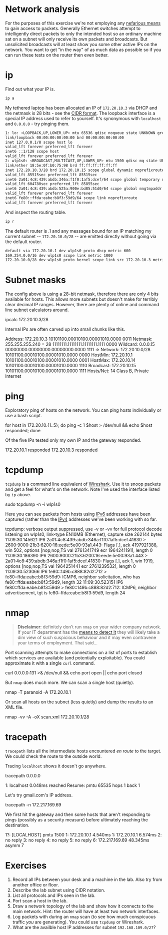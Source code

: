 # Network analysis

For the purposes of this exercise we're not employing any [nefarious
means](https://www.techopedia.com/definition/27471/address-resolution-protocol-poisoning-arp-poisoning)
to gain access to packets. Generally Ethernet switches attempt to intelligently
direct packets to only the intended host so an ordinary machine sat on a subnet
will only receive its own packets and broadcasts. But unsolicited broadcasts
will at least show you some other active IPs on the network. You want to get
"in the way" of as much data as possible so if you can run these tests on the
router then even better.

# ip
Find out what your IP is.

```bash
ip a
```

My tethered laptop has been allocated an IP of `172.20.10.3` via DHCP and the
netmask is 28 bits - see the [CIDR
format](https://en.wikipedia.org/wiki/Classless_Inter-Domain_Routing). The
loopback interface is a special IP address used to refer to yourself. It's
synonymous with `localhost` and `0.0.0.0` - try pinging them.

```bash
1: lo: <LOOPBACK,UP,LOWER_UP> mtu 65536 qdisc noqueue state UNKNOWN group default qlen 1000
link/loopback 00:00:00:00:00:00 brd 00:00:00:00:00:00
inet 127.0.0.1/8 scope host lo
valid_lft forever preferred_lft forever
inet6 ::1/128 scope host
valid_lft forever preferred_lft forever
2: wlp1s0: <BROADCAST,MULTICAST,UP,LOWER_UP> mtu 1500 qdisc mq state UP group default qlen 1000
link/ether 18:5e:0f:b0:75:98 brd ff:ff:ff:ff:ff:ff
inet 172.20.10.3/28 brd 172.20.10.15 scope global dynamic noprefixroute wlp1s0
valid_lft 85515sec preferred_lft 85515sec
inet6 2a01:4c8:439:abdb:346a:f1f0:1af5:dcef/64 scope global temporary dynamic
valid_lft 604780sec preferred_lft 85855sec
inet6 2a01:4c8:439:abdb:525a:900e:bd85:51d0/64 scope global mngtmpaddr noprefixroute
valid_lft forever preferred_lft forever
inet6 fe80::ffda:eabe:b8f3:59d9/64 scope link noprefixroute
valid_lft forever preferred_lft forever
```

And inspect the routing table.

```bash
ip r
```

The default router is .1 and any messages bound for an IP matching my current subnet -- `172.20.10.0/28` -- are emitted directly without going via the default router.

```bash
default via 172.20.10.1 dev wlp1s0 proto dhcp metric 600
169.254.0.0/16 dev wlp1s0 scope link metric 1000
172.20.10.0/28 dev wlp1s0 proto kernel scope link src 172.20.10.3 metric 600
```

# Subnet masks
The config above is using a 28-bit netmask, therefore there are only 4 bits available for hosts. This allows more subnets but doesn't make for terribly clear decimal IP ranges. However, there are plenty of online and command line subnet calculators around.

ipcalc 172.20.10.3/28

Internal IPs are often carved up into small chunks like this.

Address: 172.20.10.3 10101100.00010100.00001010.0000 0011
Netmask: 255.255.255.240 = 28 11111111.11111111.11111111.1111 0000
Wildcard: 0.0.0.15 00000000.00000000.00000000.0000 1111
=>
Network: 172.20.10.0/28 10101100.00010100.00001010.0000 0000
HostMin: 172.20.10.1 10101100.00010100.00001010.0000 0001
HostMax: 172.20.10.14 10101100.00010100.00001010.0000 1110
Broadcast: 172.20.10.15 10101100.00010100.00001010.0000 1111
Hosts/Net: 14 Class B, Private Internet

# ping
Exploratory ping of hosts on the network. You can ping hosts individually or use a bash script.

for host in 172.20.10.{1..5}; do ping -c 1 $host > /dev/null && echo $host responded; done

Of the five IPs tested only my own IP and the gateway responded.

172.20.10.1 responded
172.20.10.3 responded

# tcpdump
`tcpdump` is a command line equivalent of [Wireshark](https://en.wikipedia.org/wiki/Wireshark). Use it to snoop packets and get a feel for what's on the network. Note I've used the interface listed by `ip` above.

sudo tcpdump -n -i wlp1s0

Here you can see packets from hosts using [IPv6](https://en.wikipedia.org/wiki/IPv6) addresses have been captured (rather than the [IPv4](https://en.wikipedia.org/wiki/IPv4) addresses we've been working with so far.

tcpdump: verbose output suppressed, use -v or -vv for full protocol decode
listening on wlp1s0, link-type EN10MB (Ethernet), capture size 262144 bytes
11:09:30.145621 IP6 2a01:4c8:439:abdb:346a:f1f0:1af5:dcef.41830 > 2600:9000:21b3:6200:16:eede:5e00:93a1.443: Flags [.], ack 4197921388, win 502, options [nop,nop,TS val 2761341749 ecr 1964241191], length 0
11:09:30.186390 IP6 2600:9000:21b3:6200:16:eede:5e00:93a1.443 > 2a01:4c8:439:abdb:346a:f1f0:1af5:dcef.41830: Flags [.], ack 1, win 1919, options [nop,nop,TS val 1964251441 ecr 2761239532], length 0
11:09:30.523066 IP6 fe80::149b:c888:82d2:712 > fe80::ffda:eabe:b8f3:59d9: ICMP6, neighbor solicitation, who has fe80::ffda:eabe:b8f3:59d9, length 32
11:09:30.523151 IP6 fe80::ffda:eabe:b8f3:59d9 > fe80::149b:c888:82d2:712: ICMP6, neighbor advertisement, tgt is fe80::ffda:eabe:b8f3:59d9, length 24

# nmap
> __Disclaimer__: definitely don’t run ```nmap``` on your wider company network. If your IT department has the [means to detect it](https://en.wikipedia.org/wiki/Intrusion_detection_system) they will likely take a dim view of such suspicious behaviour and it may even contravene your terms of employment. That said...

Port scanning attempts to make connections on a list of ports to establish which services are available (and potentially exploitable). You could approximate it with a single `curl` command.

curl 0.0.0.0:131 >& /dev/null && echo port open || echo port closed

But `nmap` does much more. We can scan a single host (quietly).

nmap -T paranoid -A 172.20.10.1

Or scan all hosts on the subnet (less quietly) and dump the results to an XML file.

nmap -vv -A -oX scan.xml 172.20.10.1/28

# tracepath
`tracepath` lists all the intermediate hosts encountered _en route_ to the target. We could check the route to the outside world.

Tracing `localhost` shows it doesn't go anywhere.

tracepath 0.0.0.0

1: localhost 0.048ms reached
Resume: pmtu 65535 hops 1 back 1

Let's try gmail.com's IP address.

tracepath -n 172.217.169.69

We first hit the gateway and then some hosts that aren't responding to pings (possibly as a security measure) before ultimately reaching the destination.

1?: [LOCALHOST] pmtu 1500
1: 172.20.10.1 4.540ms
1: 172.20.10.1 6.574ms
2: no reply
3: no reply
4: no reply
5: no reply
6: 172.217.169.69 48.345ms asymm 7

# Exercises
1. Record all IPs between your desk and a machine in the lab. Also try from another office or floor.
1. Describe the lab subnet using CIDR notation.
1. List all protocols and IPs seen in the lab.
1. Port scan a host in the lab.
1. Draw a network topology of the lab and show how it connects to the main network. Hint: the router will have at least two network interfaces.
1. Log packets with during an `nmap` scan (to see how much conspicuous traffic _you_ are generating). You could use `tcpdump` or Wireshark.
1. What are the availble host IP addresses for subnet `192.168.109.0/27`?

